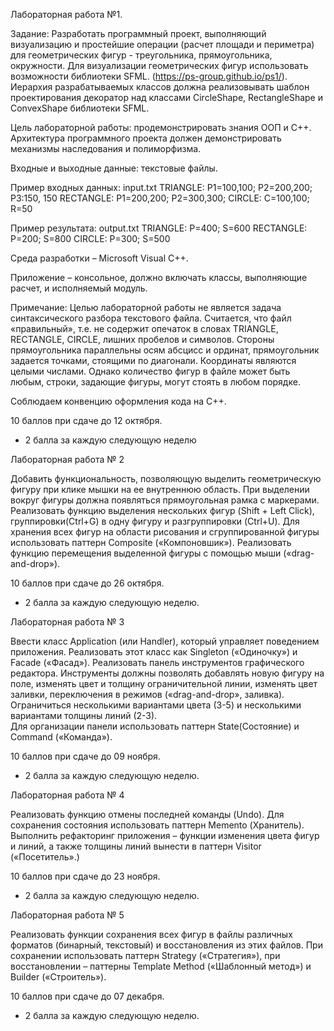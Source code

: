 Лабораторная работа №1.

Задание:
Разработать программный проект,  выполняющий визуализацию и простейшие операции (расчет площади и периметра) для геометрических фигур - треугольника, прямоугольника, окружности. 
Для визуализации геометрических фигур использовать возможности библиотеки SFML. (https://ps-group.github.io/ps1/). 
Иерархия разрабатываемых классов должна реализовывать шаблон проектирования декоратор  над классами CircleShape, RectangleShape и ConvexShape библиотеки SFML.

Цель лабораторной работы: продемонстрировать знания ООП и С++. Архитектура программного проекта должен демонстрировать механизмы наследования и полиморфизма.

Входные и выходные данные: текстовые файлы. 

Пример входных данных: input.txt
TRIANGLE: P1=100,100; P2=200,200; P3:150, 150
RECTANGLE: P1=200,200; P2=300,300;
CIRCLE: C=100,100; R=50

Пример результата: output.txt
TRIANGLE: P=400; S=600
RECTANGLE: P=200; S=800
CIRCLE: P=300; S=500


Среда разработки – Microsoft Visual C++.

Приложение – консольное, должно включать классы, выполняющие расчет, и исполняемый модуль. 

Примечание: Целью лабораторной работы не является задача синтаксического разбора текстового файла. Считается, что файл «правильный», т.е. не содержит опечаток в словах TRIANGLE, RECTANGLE, CIRCLE, лишних пробелов и символов. Стороны прямоугольника параллельны осям абсцисс и ординат, прямоугольник задается точками, стоящими по диагонали. Координаты являются целыми числами.
Однако количество фигур в файле может быть любым, строки, задающие фигуры, могут стоять в любом порядке.

Соблюдаем конвенцию оформления кода на C++.

10 баллов при сдаче до 12 октября.
- 2 балла за каждую следующую неделю

Лабораторная работа № 2

Добавить функциональность, позволяющую выделить геометрическую фигуру при клике мышки на ее внутреннюю область. При выделении вокруг фигуры должна появляться прямоугольная рамка с маркерами. 
Реализовать функцию выделения нескольких фигур (Shift + Left Click), группировки(Ctrl+G)  в одну фигуру и разгруппировки (Ctrl+U). 
Для хранения всех фигур на области рисования и сгруппированной фигуры использовать паттерн Composite («Компоновшик»).
Реализовать функцию перемещения выделенной фигуры с помощью мыши («drag-and-drop»).

10 баллов при сдаче до 26 октября.
- 2 балла за каждую следующую неделю.

Лабораторная работа № 3

Ввести класс Application (или Handler), который управляет поведением приложения. 
Реализовать этот класс как Singleton («Одиночку») и Facade («Фасад»).
Реализовать панель инструментов графического редактора. Инструменты должны позволять добавлять новую фигуру на поле, изменять цвет и толщину ограничительной линии, изменять цвет заливки, переключения в режимов («drag-and-drop», заливка). Ограничиться несколькими вариантами цвета (3-5) и несколькими вариантами толщины линий (2-3).  
Для организации панели использовать паттерн State(Состояние) и Command («Команда»). 

10 баллов при сдаче до 09 ноября.
- 2 балла за каждую следующую неделю.

Лабораторная работа № 4

Реализовать функцию отмены последней команды (Undo). Для сохранения состояния использовать паттерн Memento (Хранитель).
Выполнить рефакторинг приложения – функции изменения цвета фигур и линий, а также толщины линий вынести в паттерн Visitor («Посетитель».)


10 баллов при сдаче до 23 ноября.
- 2 балла за каждую следующую неделю.

Лабораторная работа № 5

Реализовать функции сохранения всех фигур в файлы различных форматов (бинарный, текстовый) и восстановления из этих файлов. 
При сохранении использовать паттерн Strategy («Стратегия»), при восстановлении – паттерны Template Method («Шаблонный метод») и Builder («Строитель»).

10 баллов при сдаче до 07 декабря.
- 2 балла за каждую следующую неделю.
